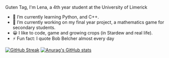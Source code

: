 Guten Tag, I'm Lena, a 4th year student at the University of Limerick

- 🌱 I’m currently learning Python, and C++.
- 🔭 I’m currently working on my final year project, a mathematics game for secondary students.
- 😀 I like to code, game and growing crops (in Stardew and real life).
- ⚡ Fun fact: I quote Bob Belcher almost every day 

[![GitHub Streak](http://github-readme-streak-stats.herokuapp.com?user=LenaStolz&hide_border=true&ring=FEC5BB&fire=FAE1DD&currStreakLabel=D8E2DC&date_format=j%20M%5B%20Y%5D)](https://git.io/streak-stats)
[![Anurag's GitHub stats](https://github-readme-stats.vercel.app/api?username=LenaStolz&title_color=FEC5BB&icon_color=FCD5CE&)](https://github.com/anuraghazra/github-readme-stats)
